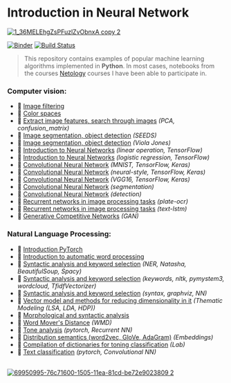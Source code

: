 # Introduction in Neural Network

[![1_36MELEhgZsPFuzlZvObnxA copy 2](https://user-images.githubusercontent.com/43387913/69706987-e30ed780-1109-11ea-87e6-afc43490b7ba.gif)](https://github.com/Alex110117/introduction_neural_network)

[![Binder](https://mybinder.org/badge_logo.svg)](https://mybinder.org/v2/gh/Alex110117/introduction_neural_network/master?filepath=bilder)
[![Build Status](https://travis-ci.org/Alex110117/introduction_neural_network.svg?branch=master)](https://travis-ci.org/Alex110117/introduction_neural_network)

> This repository contains examples of popular machine learning algorithms implemented in **Python**. In most cases, notebooks from the courses [Netology](https://netology.ru) courses I have been able to participate in.

### Computer vision:
* 📗 [Image filtering](https://github.com/Alex110117/introduction_neural_network/blob/master/CV/L/11.%20Basic_theory_CV/filtering.ipynb)
* 📗 [Color spaces](https://github.com/Alex110117/introduction_neural_network/blob/master/CV/L/11.%20Basic_theory_CV/colorspace.ipynb)
* 📙 [Extract image features, search through images](https://github.com/Alex110117/introduction_neural_network/blob/master/CV/H/12.%20Extract%20image%20features%2C%20search%20through%20images/002-digit.ipynb) _(PCA, confusion_matrix)_
* 📗 [Image segmentation, object detection](https://github.com/Alex110117/introduction_neural_network/blob/master/CV/L/13.%20Image%20segmentation%2C%20object%20detection/003-superpixel.ipynb) _(SEEDS)_
* 📗 [Image segmentation, object detection](https://github.com/Alex110117/introduction_neural_network/blob/master/CV/L/13.%20Image%20segmentation%2C%20object%20detection/003-viola-jones.ipynb) _(Viola Jones)_
* 📙 [Introduction to Neural Networks](https://github.com/Alex110117/introduction_neural_network/blob/master/CV/H/14.%20Introduction%20to%20neural%20networks/004_regression2.ipynb) _(linear operation, TensorFlow)_
* 📙 [Introduction to Neural Networks](https://github.com/Alex110117/introduction_neural_network/blob/master/CV/H/14.%20Introduction%20to%20neural%20networks/004_classification.ipynb) _(logistic regression, TensorFlow)_
* 📗 [Convolutional Neural Network](https://github.com/Alex110117/introduction_neural_network/blob/master/CV/L/15.%20Convolutional%20Neural%20Network%20%20(CNN)/005_cnn_mnist.ipynb) _(MNIST, TensorFlow, Keras)_
* 📗 [Convolutional Neural Network](https://github.com/Alex110117/introduction_neural_network/blob/master/CV/L/15.%20Convolutional%20Neural%20Network%20%20(CNN)/005_neural_style2.ipynb) _(neural-style, TensorFlow, Keras)_
* 📙 [Convolutional Neural Network](https://github.com/Alex110117/introduction_neural_network/blob/master/CV/H/16.%20Convolutional%20neural%20networks%20practical%20application/keras_vgg16.ipynb) _(VGG16, TensorFlow, Keras)_
* 📗 [Convolutional Neural Network](https://github.com/Alex110117/introduction_neural_network/blob/master/CV/L/17.%20convolutional%20networks%20for%20segmentation%20and%20detection%20tasks/007-segmentation.ipynb) _(segmentation)_
* 📗 [Convolutional Neural Network](https://github.com/Alex110117/data_analysis/blob/master/Lectures%20notebooks/%28Lectures%20notebooks%29%20netology%20Machine%20learning/17.%20convolutional%20networks%20for%20segmentation%20and%20detection%20tasks/007-detection.ipynb) _(detection)_
* 📗 [Recurrent networks in image processing tasks](https://github.com/Alex110117/introduction_neural_network/blob/master/CV/L/18.%20Recurrent%20networks%20in%20image%20processing%20tasks/plate_ocr.ipynb) _(plate-ocr)_
* 📗 [Recurrent networks in image processing tasks](https://github.com/Alex110117/introduction_neural_network/blob/master/CV/L/18.%20Recurrent%20networks%20in%20image%20processing%20tasks/008-text-lstm_copy.ipynb) _(text-lstm)_
* 📗 [Generative Competitive Networks](https://github.com/Alex110117/introduction_neural_network/blob/master/CV/L/19.%20Generative%20Competitive%20Networks%20(GAN)/gan_copy.ipynb) _(GAN)_

### Natural Language Processing:
* 📗 [Introduction PyTorch](https://nbviewer.jupyter.org/github/Alex110117/introduction_neural_network/blob/master/NLP/L/22.%20Vector%20model%20and%20methods%20for%20reducing%20dimensionality%20in%20it.%20Information%20Search.%20Thematic%20Modeling%20%28LSA%2C%20LDA%2C%20HDP%29/first_nn.ipynb)
* 📗 [Introduction to automatic word processing](https://nbviewer.jupyter.org/github/Alex110117/introduction_neural_network/blob/master/NLP/L/20.%20Introduction%20to%20automatic%20word%20processing/nlp_intro_1.ipynb)
* 📗 [Syntactic analysis and keyword selection](https://nbviewer.jupyter.org/github/Alex110117/introduction_neural_network/blob/master/NLP/L/21.%20Syntactic%20analysis%20and%20keyword%20selection/NER.ipynb) _(NER, Natasha, BeautifulSoup, Spacy)_
* 📗 [Syntactic analysis and keyword selection](https://nbviewer.jupyter.org/github/Alex110117/introduction_neural_network/blob/master/NLP/L/21.%20Syntactic%20analysis%20and%20keyword%20selection/keywords.ipynb) _(keywords, nltk, pymystem3, wordcloud, TfidfVectorizer)_
* 📗 [Syntactic analysis and keyword selection](https://nbviewer.jupyter.org/github/Alex110117/introduction_neural_network/blob/master/NLP/L/21.%20Syntactic%20analysis%20and%20keyword%20selection/syntax.ipynb) _(syntax, graphviz, NN)_
* 📗 [Vector model and methods for reducing dimensionality in it](https://github.com/Alex110117/introduction_neural_network/blob/master/NLP/L/22.%20Vector%20model%20and%20methods%20for%20reducing%20dimensionality%20in%20it.%20Information%20Search.%20Thematic%20Modeling%20(LSA%2C%20LDA%2C%20HDP)/topic_modelling.ipynb) _(Thematic Modeling (LSA, LDA, HDP))_
* 📙 [Morphological and syntactic analysis](https://github.com/Alex110117/introduction_neural_network/blob/master/NLP/H/HW1_banki_TM-and-classification1.ipynb)
* 📗 [Word Mover's Distance](https://github.com/Alex110117/introduction_neural_network/blob/master/NLP/L/23.%20Distribution%20semantics%20(word2vec%2C%20GloVe%2C%20AdaGram)%20WMD/4_WMD.ipynb) _(WMD)_
* 📗 [Tone analysis](https://github.com/Alex110117/introduction_neural_network/blob/master/NLP/L/23.%20Distribution%20semantics%20(word2vec%2C%20GloVe%2C%20AdaGram)%20WMD/rnn_classification_c.ipynb) _(pytorch, Recurrent NN)_
* 📗 [Distribution semantics (word2vec, GloVe, AdaGram)](https://github.com/Alex110117/introduction_neural_network/blob/master/NLP/L/23.%20Distribution%20semantics%20(word2vec%2C%20GloVe%2C%20AdaGram)%20WMD/sem2_embeddings.ipynb) _(Embeddings)_
* 📙 [Compilation of dictionaries for toning classification](https://nbviewer.jupyter.org/github/Alex110117/introduction_neural_network/blob/master/NLP/H/Distribution%20semantics%20%28word2vec%2C%20GloVe%2C%20AdaGram%29%20WMD_hw.ipynb) _(Lab)_
* 📗 [Text classification](https://github.com/Alex110117/introduction_neural_network/blob/master/NLP/L/24.%20The%20task%20of%20classification%20in%20AOT/cnn_classification.ipynb) _(pytorch, Convolutional NN)_
<br></br>

[![69950995-76c71600-1505-11ea-81cd-be72e9023809 2](https://user-images.githubusercontent.com/43387913/69954671-e5f43880-150c-11ea-8b26-2dcd8f26e731.png)](https://nbviewer.jupyter.org)

